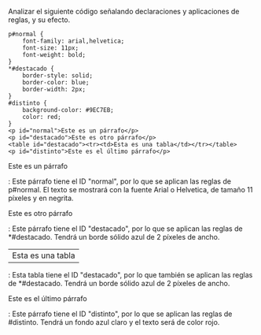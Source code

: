 Analizar el siguiente código señalando declaraciones y aplicaciones de reglas, y su efecto.

```
p#normal {
    font-family: arial,helvetica;
    font-size: 11px;
    font-weight: bold;
}
*#destacado {
    border-style: solid;
    border-color: blue;
    border-width: 2px;
}
#distinto {
    background-color: #9EC7EB;
    color: red;
}
<p id="normal">Este es un párrafo</p>
<p id="destacado">Este es otro párrafo</p>
<table id="destacado"><tr><td>Esta es una tabla</td></tr></table>
<p id="distinto">Este es el último párrafo</p>
```

<p id="normal">Este es un párrafo</p>: Este párrafo tiene el ID "normal", por lo que se aplican las reglas de p#normal. El texto se mostrará con la fuente Arial o Helvetica, de tamaño 11 píxeles y en negrita.

<p id="destacado">Este es otro párrafo</p>: Este párrafo tiene el ID "destacado", por lo que se aplican las reglas de *#destacado. Tendrá un borde sólido azul de 2 píxeles de ancho.

<table id="destacado"><tr><td>Esta es una tabla</td></tr></table>: Esta tabla tiene el ID "destacado", por lo que también se aplican las reglas de *#destacado. Tendrá un borde sólido azul de 2 píxeles de ancho.

<p id="distinto">Este es el último párrafo</p>: Este párrafo tiene el ID "distinto", por lo que se aplican las reglas de #distinto. Tendrá un fondo azul claro y el texto será de color rojo.
